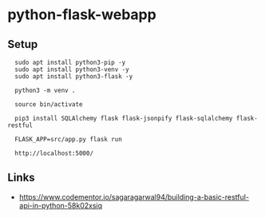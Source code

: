 # python-flask-webapp

## Setup
```
  sudo apt install python3-pip -y
  sudo apt install python3-venv -y
  sudo apt install python3-flask -y

  python3 -m venv .
```


```
  source bin/activate
```

```
  pip3 install SQLAlchemy flask flask-jsonpify flask-sqlalchemy flask-restful
```

```
  FLASK_APP=src/app.py flask run
```


```
  http://localhost:5000/
```


## Links
- https://www.codementor.io/sagaragarwal94/building-a-basic-restful-api-in-python-58k02xsiq
